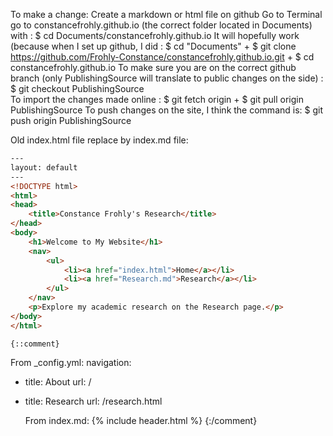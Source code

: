 To make a change:
Create a markdown or html file on github
Go to Terminal
go to constancefrohly.github.io (the correct folder located in Documents) with :
$ cd Documents/constancefrohly.github.io 
It will hopefully work (because when I set up github, I did :
$ cd "Documents" + $ git clone https://github.com/Frohly-Constance/constancefrohly.github.io.git + $ cd constancefrohly.github.io
To make sure you are on the correct github branch (only PublishingSource will translate to public changes on the side) : 
$ git checkout PublishingSource                                              
To import the changes made online :
$ git fetch origin + $ git pull origin PublishingSource 
To push changes on the site, I think the command is: 
$ git push origin PublishingSource 



Old index.html file replace by index.md file:
```html
---
layout: default
---
<!DOCTYPE html>
<html>
<head>
    <title>Constance Frohly's Research</title>
</head>
<body>
    <h1>Welcome to My Website</h1>
    <nav>
        <ul>
            <li><a href="index.html">Home</a></li>
            <li><a href="Research.md">Research</a></li>
        </ul>
    </nav>
    <p>Explore my academic research on the Research page.</p>
</body>
</html>
```



    {::comment} 
From _config.yml:
navigation:
  - title: About
    url: /
  - title: Research
    url: /research.html

    From index.md: 
{% include header.html %}
{:/comment}
